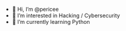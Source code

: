 - 👋 Hi, I’m @pericee
- 👀 I’m interested in Hacking / Cybersecurity 
- 🌱 I’m currently learning Python

<!---
pericee/pericee is a ✨ special ✨ repository because its `README.md` (this file) appears on your GitHub profile.
You can click the Preview link to take a look at your changes.
--->

